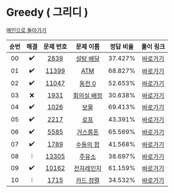 # Greedy ( 그리디 )

[메인으로 돌아가기](https://github.com/hhcczz/baekjoon)


|          순번          |        해결         |        문제 번호         |        문제 이름         |         정답 비율          |        풀이 링크         |
| :-----: | :-----: | :-----: | :-----: | :-----: | :-----: |
| 00 |  :heavy_check_mark:  | <a href="https://www.acmicpc.net/problem/2839" target="_blank">2839</a> | <a href="https://www.acmicpc.net/problem/2839" target="_blank">설탕 배달</a> | 37.427% | <a href="https://github.com/hhcczz/BaekJoon/blob/main/Solution/Greedy/2839">바로가기</a> |
| 01 |  :heavy_check_mark:  | <a href="https://www.acmicpc.net/problem/11399" target="_blank">11399</a> | <a href="https://www.acmicpc.net/problem/11399" target="_blank">ATM</a> | 68.827% | <a href="https://github.com/hhcczz/BaekJoon/blob/main/Solution/Greedy/11399">바로가기</a> |
| 02 |  :heavy_check_mark:  | <a href="https://www.acmicpc.net/problem/11047" target="_blank">11047</a> | <a href="https://www.acmicpc.net/problem/11047" target="_blank">동전 0</a> | 52.653% | <a href="https://github.com/hhcczz/BaekJoon/blob/main/Solution/Greedy/11047">바로가기</a> |
| 03 |  :x:  | <a href="https://www.acmicpc.net/problem/1931" target="_blank">1931</a> | <a href="https://www.acmicpc.net/problem/1931" target="_blank">회의실 배정</a> | 30.638% | <a href="https://github.com/hhcczz/BaekJoon/blob/main/Solution/Greedy/1931">바로가기</a> |
| 04 |  :heavy_check_mark:  | <a href="https://www.acmicpc.net/problem/1026" target="_blank">1026</a> | <a href="https://www.acmicpc.net/problem/1026" target="_blank">보물</a> | 69.413% | <a href="https://github.com/hhcczz/BaekJoon/blob/main/Solution/Greedy/1025">바로가기</a> |
| 05 |  :heavy_check_mark:  | <a href="https://www.acmicpc.net/problem/2217" target="_blank">2217</a> | <a href="https://www.acmicpc.net/problem/2217" target="_blank">로프</a> | 43.391% | <a href="https://github.com/hhcczz/BaekJoon/blob/main/Solution/Greedy/2217">바로가기</a> |
| 06 |  :heavy_check_mark:  | <a href="https://www.acmicpc.net/problem/5585" target="_blank">5585</a> | <a href="https://www.acmicpc.net/problem/5585" target="_blank">거스름돈</a> | 65.569% | <a href="https://github.com/hhcczz/BaekJoon/blob/main/Solution/Greedy/5585">바로가기</a> |
| 07 |  :heavy_check_mark:  | <a href="https://www.acmicpc.net/problem/1789" target="_blank">1789</a> | <a href="https://www.acmicpc.net/problem/1789" target="_blank">수들의 합</a> | 41.568% | <a href="https://github.com/hhcczz/BaekJoon/blob/main/Solution/Greedy/1789">바로가기</a> |
| 08 |  :grey_exclamation:  | <a href="https://www.acmicpc.net/problem/13305" target="_blank">13305</a> | <a href="https://www.acmicpc.net/problem/13305" target="_blank">주유소</a> | 38.697% | <a href="https://github.com/hhcczz/BaekJoon/blob/main/Solution/Greedy/13305">바로가기</a> |
| 09 |  :heavy_check_mark:  | <a href="https://www.acmicpc.net/problem/10162" target="_blank">10162</a> | <a href="https://www.acmicpc.net/problem/10162" target="_blank">전자레인지</a> | 61.159% | <a href="https://github.com/hhcczz/BaekJoon/blob/main/Solution/Greedy/10162">바로가기</a> |
| 10 |  :grey_exclamation:  | <a href="https://www.acmicpc.net/problem/1715" target="_blank">1715</a> | <a href="https://www.acmicpc.net/problem/1715" target="_blank">카드 정렬</a> | 34.532% | <a href="https://github.com/hhcczz/BaekJoon/blob/main/Solution/Greedy/1715">바로가기</a> |
